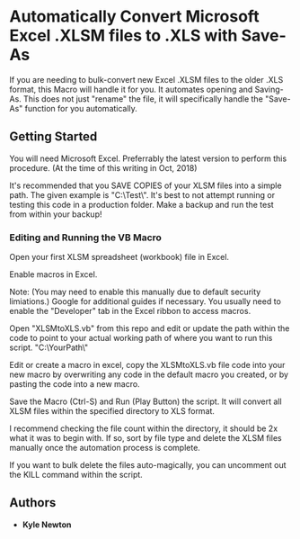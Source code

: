# Automatically Convert Microsoft Excel .XLSM files to .XLS with Save-As

If you are needing to bulk-convert new Excel .XLSM files to the older .XLS format, this Macro will handle it for you. It automates opening and Saving-As. This does not just "rename" the file, it will specifically handle the "Save-As" function for you automatically.

## Getting Started

You will need Microsoft Excel. Preferrably the latest version to perform this procedure. (At the time of this writing in Oct, 2018)

It's recommended that you SAVE COPIES of your XLSM files into a simple path. The given example is "C:\Test\\". It's best to not attempt running or testing this code in a production folder. Make a backup and run the test from within your backup!

### Editing and Running the VB Macro

Open your first XLSM spreadsheet (workbook) file in Excel.

Enable macros in Excel. 

Note: (You may need to enable this manually due to default security limiations.) Google for additional guides if necessary. You usually need to enable the "Developer" tab in the Excel ribbon to access macros. 

Open "XLSMtoXLS.vb" from this repo and edit or update the path within the code to point to your actual working path of where you want to run this script. "C:\YourPath\\"

Edit or create a macro in excel, copy the XLSMtoXLS.vb file code into your new macro by overwriting any code in the default macro you created, or by pasting the code into a new macro.

Save the Macro (Ctrl-S) and Run (Play Button) the script. It will convert all XLSM files within the specified directory to XLS format.

I recommend checking the file count within the directory, it should be 2x what it was to begin with. If so, sort by file type and delete the XLSM files manually once the automation process is complete. 

If you want to bulk delete the files auto-magically, you can uncomment out the KILL command within the script. 

## Authors

* **Kyle Newton**
